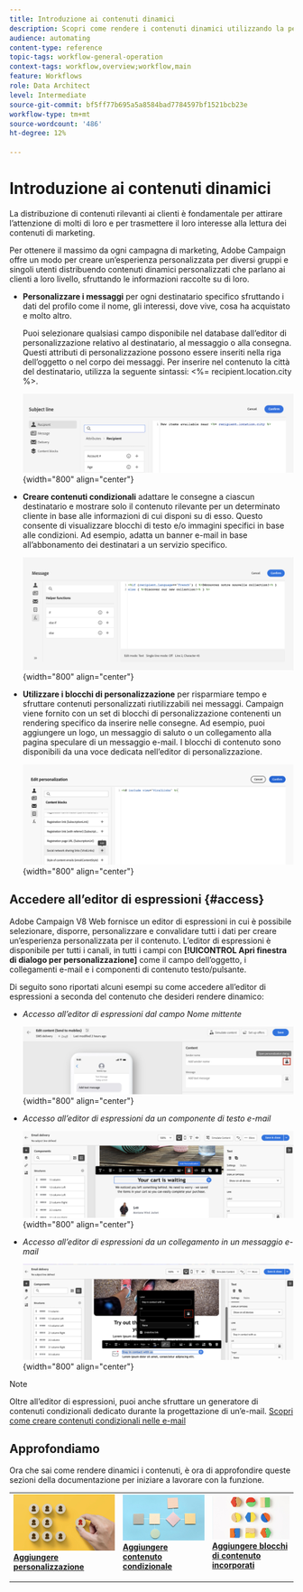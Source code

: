 ```yaml
---
title: Introduzione ai contenuti dinamici
description: Scopri come rendere i contenuti dinamici utilizzando la personalizzazione, i contenuti condizionali e i blocchi di contenuto incorporati.
audience: automating
content-type: reference
topic-tags: workflow-general-operation
context-tags: workflow,overview;workflow,main
feature: Workflows
role: Data Architect
level: Intermediate
source-git-commit: bf5ff77b695a5a8584bad7784597bf1521bcb23e
workflow-type: tm+mt
source-wordcount: '486'
ht-degree: 12%

---
```



# Introduzione ai contenuti dinamici

La distribuzione di contenuti rilevanti ai clienti è fondamentale per attirare l’attenzione di molti di loro e per trasmettere il loro interesse alla lettura dei contenuti di marketing.

Per ottenere il massimo da ogni campagna di marketing, Adobe Campaign offre un modo per creare un’esperienza personalizzata per diversi gruppi e singoli utenti distribuendo contenuti dinamici personalizzati che parlano ai clienti a loro livello, sfruttando le informazioni raccolte su di loro.

* **Personalizzare i messaggi** per ogni destinatario specifico sfruttando i dati del profilo come il nome, gli interessi, dove vive, cosa ha acquistato e molto altro.

  Puoi selezionare qualsiasi campo disponibile nel database dall’editor di personalizzazione relativo al destinatario, al messaggio o alla consegna. Questi attributi di personalizzazione possono essere inseriti nella riga dell’oggetto o nel corpo dei messaggi. Per inserire nel contenuto la città del destinatario, utilizza la seguente sintassi: &lt;%= recipient.location.city %>.

  ![](assets/perso-subject-line.png){width="800" align="center"}

* **Creare contenuti condizionali** adattare le consegne a ciascun destinatario e mostrare solo il contenuto rilevante per un determinato cliente in base alle informazioni di cui disponi su di esso. Questo consente di visualizzare blocchi di testo e/o immagini specifici in base alle condizioni. Ad esempio, adatta un banner e-mail in base all’abbonamento dei destinatari a un servizio specifico.

  ![](assets/condition-sample.png){width="800" align="center"}

* **Utilizzare i blocchi di personalizzazione** per risparmiare tempo e sfruttare contenuti personalizzati riutilizzabili nei messaggi. Campaign viene fornito con un set di blocchi di personalizzazione contenenti un rendering specifico da inserire nelle consegne. Ad esempio, puoi aggiungere un logo, un messaggio di saluto o un collegamento alla pagina speculare di un messaggio e-mail. I blocchi di contenuto sono disponibili da una voce dedicata nell’editor di personalizzazione.

  ![](assets/content-blocks.png){width="800" align="center"}

## Accedere all’editor di espressioni {#access}

Adobe Campaign V8 Web fornisce un editor di espressioni in cui è possibile selezionare, disporre, personalizzare e convalidare tutti i dati per creare un’esperienza personalizzata per il contenuto. L’editor di espressioni è disponibile per tutti i canali, in tutti i campi con **[!UICONTROL Apri finestra di dialogo per personalizzazione]** come il campo dell’oggetto, i collegamenti e-mail e i componenti di contenuto testo/pulsante.

Di seguito sono riportati alcuni esempi su come accedere all’editor di espressioni a seconda del contenuto che desideri rendere dinamico:

* *Accesso all’editor di espressioni dal campo Nome mittente*

  ![](assets/expression-editor-access.png){width="800" align="center"}

* *Accesso all’editor di espressioni da un componente di testo e-mail*

  ![](assets/expression-editor-access-email.png){width="800" align="center"}

* *Accesso all’editor di espressioni da un collegamento in un messaggio e-mail*

  ![](assets/perso-link-insert-icon.png){width="800" align="center"}

>[!NOTE]
>
>Oltre all’editor di espressioni, puoi anche sfruttare un generatore di contenuti condizionali dedicato durante la progettazione di un’e-mail. [Scopri come creare contenuti condizionali nelle e-mail](conditions.md)

## Approfondiamo

Ora che sai come rendere dinamici i contenuti, è ora di approfondire queste sezioni della documentazione per iniziare a lavorare con la funzione.

<table style="table-layout:fixed"><tr style="border: 0;">
<td>
<a href="personalize.md">
<img alt="Personalizzazione dei contenuti" src="assets/do-not-localize/dynamic-personalization.jpg">
</a>
<div>
<a href="personalize.md"><strong>Aggiungere personalizzazione</strong></a>
</div>
<p>
</td>
<td>
<a href="conditions.md">
<img alt="Lead" src="assets/do-not-localize/dynamic-conditional.jpg">
</a>
<div><a href="conditions.md"><strong>Aggiungere contenuto condizionale</strong>
</div>
<p>
</td>
<td>
<a href="content-blocks.md">
<img alt="Infrequente" src="assets/do-not-localize/dynamic-content-blocks.jpg">
</a>
<div>
<a href="content-blocks.md"><strong>Aggiungere blocchi di contenuto incorporati</strong></a>
</div>
<p></td>
</tr></table>
